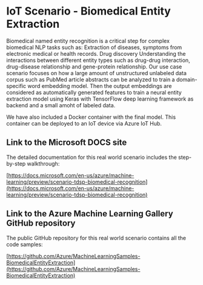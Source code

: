 # IoT Scenario - Biomedical Entity Extraction

Biomedical named entity recognition is a critical step for complex biomedical NLP tasks such as:
Extraction of diseases, symptoms from electronic medical or health records.
Drug discovery
Understanding the interactions between different entity types such as drug-drug interaction, drug-disease relationship and gene-protein relationship.
Our use case scenario focuses on how a large amount of unstructured unlabeled data corpus such as PubMed article abstracts can be analyzed to train a domain-specific word embedding model. Then the output embeddings are considered as automatically generated features to train a neural entity extraction model using Keras with TensorFlow deep learning framework as backend and a small amoht of labeled data. 

We have also included a Docker container with the final model. This container can be deployed to an IoT device via Azure IoT Hub.

## Link to the Microsoft DOCS site

The detailed documentation for this real world scenario includes the step-by-step walkthrough:

[https://docs.microsoft.com/en-us/azure/machine-learning/preview/scenario-tdsp-biomedical-recognition](https://docs.microsoft.com/en-us/azure/machine-learning/preview/scenario-tdsp-biomedical-recognition)

## Link to the Azure Machine Learning Gallery GitHub repository

The public GitHub repository for this real world scenario contains all the code samples:

[https://github.com/Azure/MachineLearningSamples-BiomedicalEntityExtraction](https://github.com/Azure/MachineLearningSamples-BiomedicalEntityExtraction)

